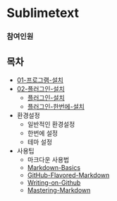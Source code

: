 # Sublimetext


### 참여인원




## 목차
* [01-프로그램-설치](docs/01-프로그램-설치.md)
* [02-플러그인-설치](docs/02-플러그인-설치.md)
    - [플러그인-설치](docs/02-플러그인-설치.md#emmet-플러그인-설치)
    - [플러그인-한번에-설치](docs/02-플러그인-설치.md#플러그인-한번에-설치)
* 환경설정
    - 일반적인 환경설정
    - 한번에 설정
    - 테마 설정
* 사용팁
    - 마크다운 사용법
    - [Markdown-Basics](https://github.com/demun/blog/blob/master/Github/101_Markdown-Basics.md)
    - [GitHub-Flavored-Markdown](https://github.com/demun/blog/blob/master/Github/102_Github-Flavored-Markdown.md)
    - [Writing-on-Github](https://github.com/demun/blog/blob/master/Github/103_Writing-on-Github.md)
    - [Mastering-Markdown](https://github.com/demun/blog/blob/master/Github/104_Mastering-Markdown.md)





